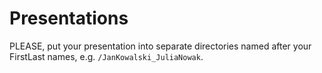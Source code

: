 # Presentations

PLEASE, put your presentation into separate directories named after your FirstLast names, e.g. `/JanKowalski_JuliaNowak`.